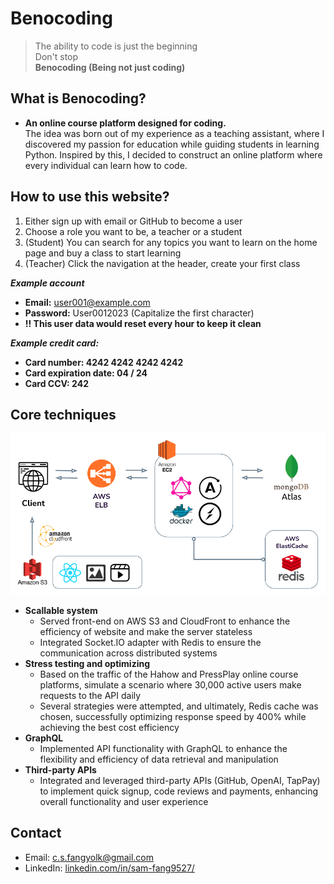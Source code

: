 # Benocoding

>The ability to code is just the beginning  
>Don't stop  
>**Benocoding (Being not just coding)**  

## What is Benocoding?
* **An online course platform designed for coding.**  
The idea was born out of my experience as a teaching assistant, where I discovered my passion for education while guiding students in learning Python. Inspired by this, I decided to construct an online platform where every individual can learn how to code.  

## How to use this website?

1. Either sign up with email or GitHub to become a user  
2. Choose a role you want to be, a teacher or a student  
3. (Student) You can search for any topics you want to learn on the home page and buy a class to start learning  
4. (Teacher) Click the navigation at the header, create your first class

**_Example account_**
   * **Email:** user001@example.com
   * **Password:** User0012023 (Capitalize the first character)
   * **!! This user data would reset every hour to keep it clean**

**_Example credit card:_**  
   * **Card number: 4242 4242 4242 4242**
   * **Card expiration date: 04 / 24**
   * **Card CCV: 242**

## Core techniques
![](/Benocoding_structure.png)
* **Scallable system**
  * Served front-end on AWS S3 and CloudFront to enhance the efficiency of website and make the server stateless
  * Integrated Socket.IO adapter with Redis to ensure the communication across distributed systems
* **Stress testing and optimizing**
  * Based on the traffic of the Hahow and PressPlay online course platforms, simulate a scenario where 30,000 active users make requests to the API daily
  * Several strategies were attempted, and ultimately, Redis cache was chosen, successfully optimizing response speed by 400% while achieving the best cost efficiency
* **GraphQL**
  * Implemented API functionality with GraphQL to enhance the flexibility and efficiency of data retrieval and manipulation
* **Third-party APIs**
  * Integrated and leveraged third-party APIs (GitHub, OpenAI, TapPay) to implement quick signup, code reviews and payments, enhancing overall functionality and user experience

## Contact
* Email: c.s.fangyolk@gmail.com
* LinkedIn: [linkedin.com/in/sam-fang9527/](https://www.linkedin.com/in/sam-fang9527/)
